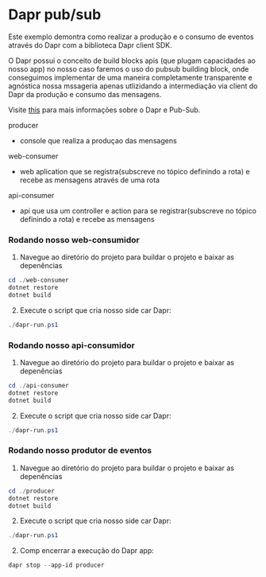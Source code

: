 # Dapr pub/sub

Este exemplo demontra como realizar a produção e o consumo de eventos através do Dapr com a biblioteca Dapr client SDK.

O Dapr possui o conceito de build blocks apis (que plugam capacidades ao nosso app) no nosso caso faremos o uso do pubsub building block, onde conseguimos implementar de uma maneira completamente transparente e agnóstica nossa mssageria apenas utlizidando a intermediação via client do Dapr 
da produção e consumo das mensagens.


Visite [this](https://docs.dapr.io/developing-applications/building-blocks/pubsub/) para mais informações sobre o Dapr e Pub-Sub.


producer

- console que realiza a produçao das mensagens

web-consumer 

- web aplication que se registra(subscreve no tópico definindo a rota) e recebe as mensagens através de uma rota
 
api-consumer 

- api que usa um controller e action para se registrar(subscreve no tópico definindo a rota) e recebe as mensagens
  
### Rodando nosso web-consumidor

1. Navegue ao diretório do projeto para buildar o projeto e baixar as depenências

```powershell
cd ./web-consumer
dotnet restore
dotnet build
```

2. Execute o script que cria nosso side car Dapr: 

```powershell
./dapr-run.ps1
```
### Rodando nosso api-consumidor

1. Navegue ao diretório do projeto para buildar o projeto e baixar as depenências

```powershell
cd ./api-consumer
dotnet restore
dotnet build
```

2. Execute o script que cria nosso side car Dapr: 

```powershell
./dapr-run.ps1
```
### Rodando nosso produtor de eventos

1. Navegue ao diretório do projeto para buildar o projeto e baixar as depenências

```powershell
cd ./producer
dotnet restore
dotnet build
```
2. Execute o script que cria nosso side car Dapr: 
    
```powershell
./dapr-run.ps1
```
2. Comp encerrar a execução do Dapr app: 

```powershell
dapr stop --app-id producer
```

